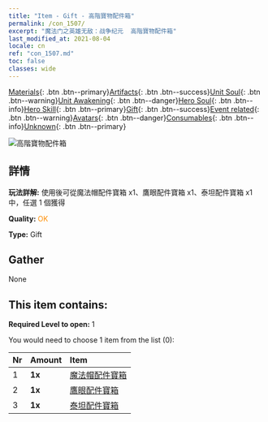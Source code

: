 ```yaml
---
title: "Item - Gift - 高階寶物配件箱"
permalink: /con_1507/
excerpt: "魔法门之英雄无敌：战争纪元  高階寶物配件箱"
last_modified_at: 2021-08-04
locale: cn
ref: "con_1507.md"
toc: false
classes: wide
---
```

 [Materials](/ItemsCN/){: .btn .btn--primary}[Artifacts](/ItemsCN/Artifacts/){: .btn .btn--success}[Unit Soul](/ItemsCN/UnitSoul/){: .btn .btn--warning}[Unit Awakening](/ItemsCN/UnitAwakening/){: .btn .btn--danger}[Hero Soul](/ItemsCN/HeroSoul/){: .btn .btn--info}[Hero Skill](/ItemsCN/HeroSkill/){: .btn .btn--primary}[Gift](/ItemsCN/Gift/){: .btn .btn--success}[Event related](/ItemsCN/Events/){: .btn .btn--warning}[Avatars](/ItemsCN/Avatars/){: .btn .btn--danger}[Consumables](/ItemsCN/Consumables/){: .btn .btn--info}[Unknown](/ItemsCN/Unknown/){: .btn .btn--primary}

 ![高階寶物配件箱](/images/t/i_907047.png)

## 詳情
 **玩法詳解:** 使用後可從魔法帽配件寶箱 x1、鷹眼配件寶箱 x1、泰坦配件寶箱 x1 中，任選 1 個獲得

 **Quality:** <span style="color: #FF8C00">OK</span>

 **Type:** Gift

## Gather

  None

## This item contains:

 **Required Level to open:** 1

 You would need to choose 1 item from the list (0):

  | Nr | Amount |     Item    |
  |:---|:-------|:------------|
  | 1 |  **1x** | [魔法帽配件寶箱](/cn/Items/con_1359/) |  | 
  | 2 |  **1x** | [鷹眼配件寶箱](/cn/Items/con_1349/) |  | 
  | 3 |  **1x** | [泰坦配件寶箱](/cn/Items/con_1343/) |  | 

